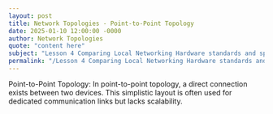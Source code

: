 ```yaml
---
layout: post
title: Network Topologies - Point-to-Point Topology
date: 2025-01-10 12:00:00 -0000
author: Network Topologies
quote: "content here"
subject: "Lesson 4 Comparing Local Networking Hardware standards and specifications"
permalink: "/Lesson 4 Comparing Local Networking Hardware standards and specifications/Network Topologies/Network Topologies - Point-to-Point Topology"
---
```


Point-to-Point Topology: In point-to-point topology, a direct connection exists between two devices. This simplistic layout is often used for dedicated communication links but lacks scalability.
